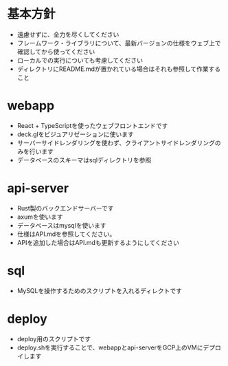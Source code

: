# 基本方針
- 遠慮せずに、全力を尽くしてください
- フレームワーク・ライブラリについて、最新バージョンの仕様をウェブ上で確認してから使ってください
- ローカルでの実行についても考慮してください
- ディレクトリにREADME.mdが置かれている場合はそれも参照して作業すること

# webapp
- React + TypeScriptを使ったウェブフロントエンドです
- deck.glをビジュアリゼーションに使います
- サーバーサイドレンダリングを使わず、クライアントサイドレンダリングのみを行います
- データベースのスキーマはsqlディレクトリを参照

# api-server
- Rust製のバックエンドサーバーです
- axumを使います
- データベースはmysqlを使います
- 仕様はAPI.mdを参照してください。
- APIを追加した場合はAPI.mdも更新するようにしてください

# sql
- MySQLを操作するためのスクリプトを入れるディレクトです

# deploy
- deploy用のスクリプトです
- deploy.shを実行することで、webappとapi-serverをGCP上のVMにデプロイします
